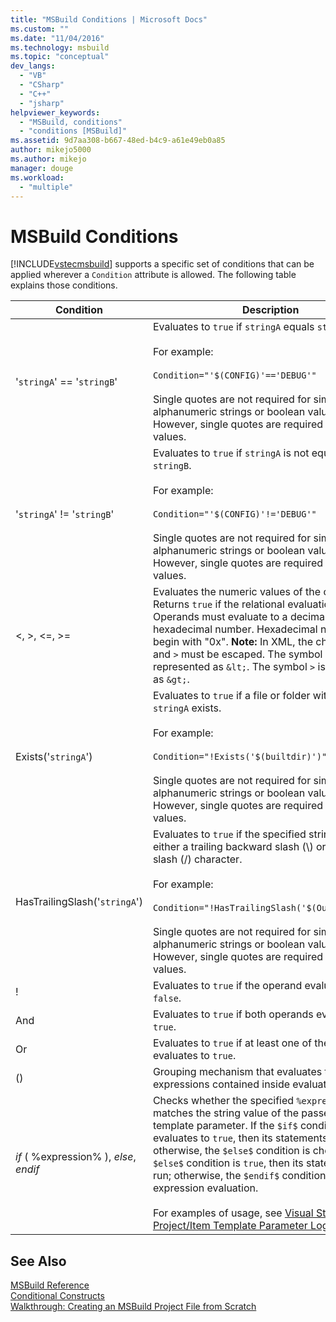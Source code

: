 ```yaml
---
title: "MSBuild Conditions | Microsoft Docs"
ms.custom: ""
ms.date: "11/04/2016"
ms.technology: msbuild
ms.topic: "conceptual"
dev_langs: 
  - "VB"
  - "CSharp"
  - "C++"
  - "jsharp"
helpviewer_keywords: 
  - "MSBuild, conditions"
  - "conditions [MSBuild]"
ms.assetid: 9d7aa308-b667-48ed-b4c9-a61e49eb0a85
author: mikejo5000
ms.author: mikejo
manager: douge
ms.workload: 
  - "multiple"
---
```

# MSBuild Conditions
[!INCLUDE[vstecmsbuild](../extensibility/internals/includes/vstecmsbuild_md.md)] supports a specific set of conditions that can be applied wherever a `Condition` attribute is allowed. The following table explains those conditions.  
  
|Condition|Description|  
|---------------|-----------------|  
|'`stringA`' == '`stringB`'|Evaluates to `true` if `stringA` equals `stringB`.<br /><br /> For example:<br /><br /> `Condition="'$(CONFIG)'=='DEBUG'"`<br /><br /> Single quotes are not required for simple alphanumeric strings or boolean values. However, single quotes are required for empty values.|  
|'`stringA`' != '`stringB`'|Evaluates to `true` if `stringA` is not equal to `stringB`.<br /><br /> For example:<br /><br /> `Condition="'$(CONFIG)'!='DEBUG'"`<br /><br /> Single quotes are not required for simple alphanumeric strings or boolean values. However, single quotes are required for empty values.|  
|\<, >, \<=, >=|Evaluates the numeric values of the operands. Returns `true` if the relational evaluation is true. Operands must evaluate to a decimal or hexadecimal number. Hexadecimal numbers must begin with "0x". **Note:**  In XML, the characters `<` and `>` must be escaped. The symbol `<` is represented as `&lt;`. The symbol `>` is represented as `&gt;`.|  
|Exists('`stringA`')|Evaluates to `true` if a file or folder with the name `stringA` exists.<br /><br /> For example:<br /><br /> `Condition="!Exists('$(builtdir)')"`<br /><br /> Single quotes are not required for simple alphanumeric strings or boolean values. However, single quotes are required for empty values.|  
|HasTrailingSlash('`stringA`')|Evaluates to `true` if the specified string contains either a trailing backward slash (\\) or forward slash (/) character.<br /><br /> For example:<br /><br /> `Condition="!HasTrailingSlash('$(OutputPath)')"`<br /><br /> Single quotes are not required for simple alphanumeric strings or boolean values. However, single quotes are required for empty values.|  
|!|Evaluates to `true` if the operand evaluates to `false`.|  
|And|Evaluates to `true` if both operands evaluate to `true`.|  
|Or|Evaluates to `true` if at least one of the operands evaluates to `true`.|  
|()|Grouping mechanism that evaluates to `true` if expressions contained inside evaluate to `true`.|  
|$if$ ( %expression% ), $else$, $endif$|Checks whether the specified `%expression%` matches the string value of the passed custom template parameter. If the `$if$` condition evaluates to `true`, then its statements are run; otherwise, the `$else$` condition is checked. If the `$else$` condition is `true`, then its statements are run; otherwise, the `$endif$` condition ends expression evaluation.<br /><br /> For examples of usage, see [Visual Studio Project/Item Template Parameter Logic](http://stackoverflow.com/questions/6709057/visual-studio-project-item-template-parameter-logic).|  
  
## See Also  
 [MSBuild Reference](../msbuild/msbuild-reference.md)   
 [Conditional Constructs](../msbuild/msbuild-conditional-constructs.md)   
 [Walkthrough: Creating an MSBuild Project File from Scratch](../msbuild/walkthrough-creating-an-msbuild-project-file-from-scratch.md)

